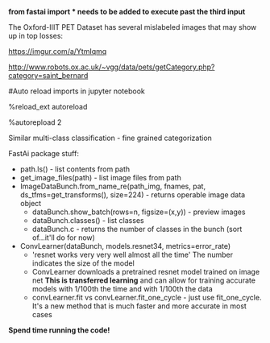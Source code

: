 **from fastai import * needs to be added to execute past the third input**

The Oxford-IIIT PET Dataset has several mislabeled images that may show up in top losses:

https://imgur.com/a/YtmIqmq

http://www.robots.ox.ac.uk/~vgg/data/pets/getCategory.php?category=saint_bernard

#Auto reload imports in jupyter notebook

%reload_ext autoreload

%autorepload 2

Similar multi-class classification - fine grained categorization

FastAi package stuff:

* path.ls() - list contents from path
* get_image_files(path) - list image files from path
* ImageDataBunch.from_name_re(path_img, fnames, pat, ds_tfms=get_transforms(), size=224) - returns operable image data object
  * dataBunch.show_batch(rows=n, figsize=(x,y)) - preview images
  * dataBunch.classes() - list classes
  * dataBunch.c - returns the number of classes in the bunch (sort of...it'll do for now)
* ConvLearner(dataBunch, models.resnet34, metrics=error_rate)
  * 'resnet works very very well almost all the time' The number indicates the size of the model
  * ConvLearner downloads a pretrained resnet model trained on image net **This is transferred learning** and can allow for training accurate models with 1/100th the time and with 1/100th the data
  * convLearner.fit vs convLearner.fit_one_cycle - just use fit_one_cycle. It's a new method that is much faster and more accurate in most cases
  
**Spend time running the code!**
